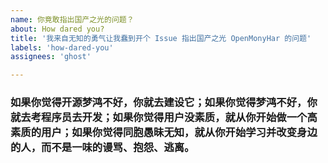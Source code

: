 ```yaml
---
name: 你竟敢指出国产之光的问题？
about: How dared you?
title: '我来自无知的勇气让我蠢到开个 Issue 指出国产之光 OpenMonyHar 的问题'
labels: 'how-dared-you'
assignees: 'ghost'

---
```


### 如果你觉得开源梦鸿不好，你就去建设它；如果你觉得梦鸿不好，你就去考程序员去开发；如果你觉得用户没素质，就从你开始做一个高素质的用户；如果你觉得同胞愚昧无知，就从你开始学习并改变身边的人，而不是一味的谩骂、抱怨、逃离。
